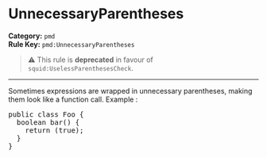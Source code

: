 # UnnecessaryParentheses
**Category:** `pmd`<br/>
**Rule Key:** `pmd:UnnecessaryParentheses`<br/>
> :warning: This rule is **deprecated** in favour of `squid:UselessParenthesesCheck`.

-----

Sometimes expressions are wrapped in unnecessary parentheses, making them look like a function call. Example :
<pre>
public class Foo {
  boolean bar() {
    return (true);
  }
}
</pre>
